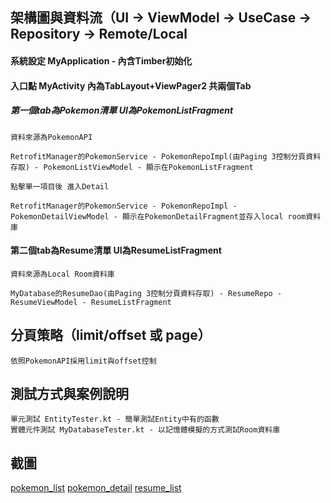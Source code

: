 
## 架構圖與資料流（UI → ViewModel → UseCase → Repository → Remote/Local
#### 系統設定 MyApplication - 內含Timber初始化
#### 入口點 MyActivity 內為TabLayout+ViewPager2 共兩個Tab

##### 第一個tab為Pokemon清單 UI為PokemonListFragment

	資料來源為PokemonAPI
	
	RetrofitManager的PokemonService - PokemonRepoImpl(由Paging 3控制分頁資料存取) - PokemonListViewModel - 顯示在PokemonListFragment
	
	點擊單一項目後 進入Detail

	RetrofitManager的PokemonService - PokemonRepoImpl - PokemonDetailViewModel - 顯示在PokemonDetailFragment並存入local room資料庫

#### 第二個tab為Resume清單 UI為ResumeListFragment

	資料來源為Local Room資料庫
	
	MyDatabase的ResumeDao(由Paging 3控制分頁資料存取) - ResumeRepo - ResumeViewModel - ResumeListFragment

## 分頁策略（limit/offset 或 page）

    依照PokemonAPI採用limit與offset控制

## 測試方式與案例說明

    單元測試 EntityTester.kt - 簡單測試Entity中有的函數
    實體元件測試 MyDatabaseTester.kt - 以記憶體模擬的方式測試Room資料庫

## 截圖
[pokemon_list]("pokemon_list.png")
[pokemon_detail]("pokemon_detail.png")
[resume_list]("pokemon_resume_list.png")
